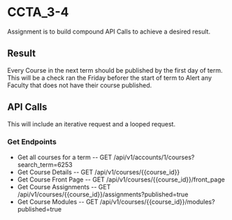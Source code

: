# CCTA_3-4

Assignment is to build compound API Calls to achieve a desired result.

## Result

Every Course in the next term should be published by the first day of term.
This will be a check ran the Friday beforer the start of term to Alert any Faculty that does not have their course published.

## API Calls

This will include an iterative request and a looped request.

### Get Endpoints

- Get all courses for a term -- GET /api/v1/accounts/1/courses?search_term=6253
- Get Course Details -- GET /api/v1/courses/{{course_id}}
- Get Course Front Page -- GET /api/v1/courses/{{course_id}}/front_page
- Get Course Assignments -- GET /api/v1/courses/{{course_id}}/assignments?published=true
- Get Course Modules -- GET /api/v1/courses/{{course_id}}/modules?published=true
